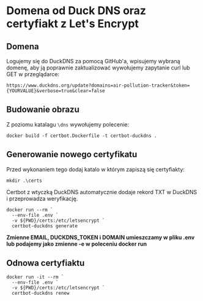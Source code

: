 # Domena od Duck DNS oraz certyfiakt z Let's Encrypt 

## Domena
Logujemy się do DuckDNS za pomocą GitHub'a, wpisujemy wybraną domenę, aby ją poprawnie zaktualizować wywołujemy zapytanie curl lub GET w przeglądarce:
```
https://www.duckdns.org/update?domains=air-pollution-tracker&token={YOURVALUE}&verbose=true&clear=false
```

## Budowanie obrazu
Z poziomu katalagu `\dns` wywołujemy polecenie:
```
docker build -f certbot.Dockerfile -t certbot-duckdns .
```

## Generowanie nowego certyfikatu
Przed wykonaniem tego dodaj katalo w którym zapiszą się certyfiakty:
```
mkdir .\certs
```

Certbot z wtyczką DuckDNS automatycznie dodaje rekord TXT w DuckDNS i przeprowadza weryfikację.
```
docker run --rm `
  --env-file .env `
  -v ${PWD}/certs:/etc/letsencrypt `
  certbot-duckdns generate
```
**Zmienne EMAIL, DUCKDNS_TOKEN i DOMAIN umieszczamy w pliku .env lub podajemy jako zmienne -e w poleceniu docker run**

## Odnowa certyfiaktu
```
docker run -it --rm `
  --env-file .env `
  -v ${PWD}/certs:/etc/letsencrypt `
  certbot-duckdns renew
```